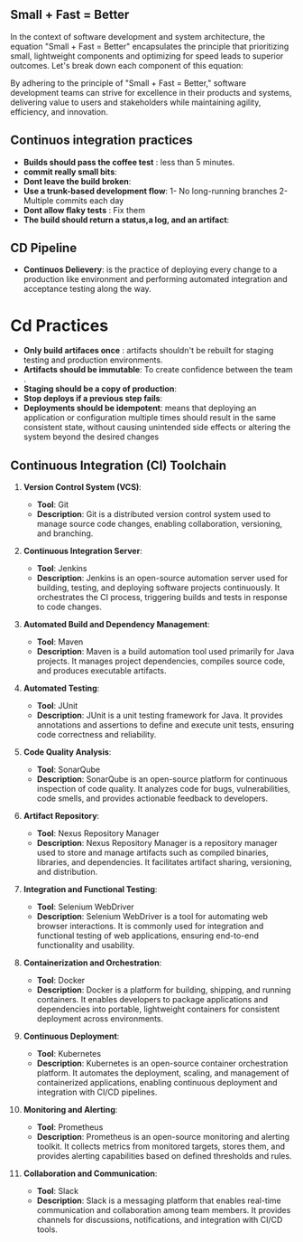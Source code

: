 ## Small + Fast = Better

In the context of software development and system architecture, the equation "Small + Fast = Better" encapsulates the principle that prioritizing small, lightweight components and optimizing for speed leads to superior outcomes. Let's break down each component of this equation:


By adhering to the principle of "Small + Fast = Better," software development teams can strive for excellence in their products and systems, delivering value to users and stakeholders while maintaining agility, efficiency, and innovation.


## Continuos integration practices

- **Builds should pass the coffee test** : less than 5 minutes.
- **commit really small bits**:
- **Dont leave the build broken**:
- **Use a trunk-based development flow**: 
  1- No long-running branches
  2- Multiple commits each day
- **Dont allow flaky tests** : Fix them
- **The build should return a status,a log, and an artifact**:

## CD Pipeline

- **Continuos Delievery**: is the practice of deploying every change to a production like environment and performing automated integration and acceptance testing along the way.
  
# Cd Practices

- **Only build artifaces once** : artifacts shouldn't be rebuilt for staging testing and production environments.
- **Artifacts should be immutable**: To create confidence between the team .
- **Staging should be a copy of production**:
- **Stop deploys if a previous step fails**:
- **Deployments should be idempotent**: means that deploying an application or configuration multiple times should result in the same consistent state, without causing unintended side effects or altering the system beyond the desired changes



## Continuous Integration (CI) Toolchain

1. **Version Control System (VCS)**:
   - **Tool**: Git
   - **Description**: Git is a distributed version control system used to manage source code changes, enabling collaboration, versioning, and branching.

2. **Continuous Integration Server**:
   - **Tool**: Jenkins
   - **Description**: Jenkins is an open-source automation server used for building, testing, and deploying software projects continuously. It orchestrates the CI process, triggering builds and tests in response to code changes.

3. **Automated Build and Dependency Management**:
   - **Tool**: Maven
   - **Description**: Maven is a build automation tool used primarily for Java projects. It manages project dependencies, compiles source code, and produces executable artifacts.

4. **Automated Testing**:
   - **Tool**: JUnit
   - **Description**: JUnit is a unit testing framework for Java. It provides annotations and assertions to define and execute unit tests, ensuring code correctness and reliability.

5. **Code Quality Analysis**:
   - **Tool**: SonarQube
   - **Description**: SonarQube is an open-source platform for continuous inspection of code quality. It analyzes code for bugs, vulnerabilities, code smells, and provides actionable feedback to developers.

6. **Artifact Repository**:
   - **Tool**: Nexus Repository Manager
   - **Description**: Nexus Repository Manager is a repository manager used to store and manage artifacts such as compiled binaries, libraries, and dependencies. It facilitates artifact sharing, versioning, and distribution.

7. **Integration and Functional Testing**:
   - **Tool**: Selenium WebDriver
   - **Description**: Selenium WebDriver is a tool for automating web browser interactions. It is commonly used for integration and functional testing of web applications, ensuring end-to-end functionality and usability.

8. **Containerization and Orchestration**:
   - **Tool**: Docker
   - **Description**: Docker is a platform for building, shipping, and running containers. It enables developers to package applications and dependencies into portable, lightweight containers for consistent deployment across environments.

9. **Continuous Deployment**:
   - **Tool**: Kubernetes
   - **Description**: Kubernetes is an open-source container orchestration platform. It automates the deployment, scaling, and management of containerized applications, enabling continuous deployment and integration with CI/CD pipelines.

10. **Monitoring and Alerting**:
    - **Tool**: Prometheus
    - **Description**: Prometheus is an open-source monitoring and alerting toolkit. It collects metrics from monitored targets, stores them, and provides alerting capabilities based on defined thresholds and rules.

11. **Collaboration and Communication**:
    - **Tool**: Slack
    - **Description**: Slack is a messaging platform that enables real-time communication and collaboration among team members. It provides channels for discussions, notifications, and integration with CI/CD tools.
